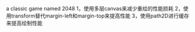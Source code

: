 a classic game named 2048
1，使用多层canvas来减少重绘的性能损耗
2，使用transform替代margin-left和margin-top来提高性能
3，使用path2D进行缓存来提高绘制性能